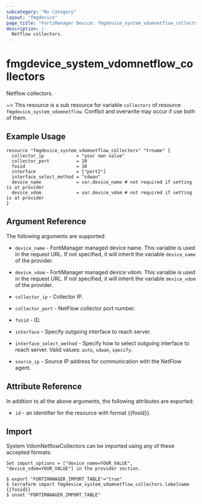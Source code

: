 ```yaml
---
subcategory: "No Category"
layout: "fmgdevice"
page_title: "FortiManager Device: fmgdevice_system_vdomnetflow_collectors"
description: |-
  Netflow collectors.
---
```


# fmgdevice_system_vdomnetflow_collectors
Netflow collectors.

~> This resource is a sub resource for variable `collectors` of resource `fmgdevice_system_vdomnetflow`. Conflict and overwrite may occur if use both of them.



## Example Usage

```hcl
resource "fmgdevice_system_vdomnetflow_collectors" "trname" {
  collector_ip            = "your own value"
  collector_port          = 10
  fosid                   = 10
  interface               = ["port2"]
  interface_select_method = "sdwan"
  device_name             = var.device_name # not required if setting is at provider
  device_vdom             = var.device_vdom # not required if setting is at provider
}
```

## Argument Reference


The following arguments are supported:

* `device_name` - FortiManager managed device name. This variable is used in the request URL. If not specified, it will inherit the variable `device_name` of the provider.
* `device_vdom` - FortiManager managed device vdom. This variable is used in the request URL. If not specified, it will inherit the variable `device_vdom` of the provider.

* `collector_ip` - Collector IP.
* `collector_port` - NetFlow collector port number.
* `fosid` - ID.
* `interface` - Specify outgoing interface to reach server.
* `interface_select_method` - Specify how to select outgoing interface to reach server. Valid values: `auto`, `sdwan`, `specify`.

* `source_ip` - Source IP address for communication with the NetFlow agent.


## Attribute Reference

In addition to all the above arguments, the following attributes are exported:
* `id` - an identifier for the resource with format {{fosid}}.

## Import

System VdomNetflowCollectors can be imported using any of these accepted formats:
```
Set import_options = ["device_name=YOUR_VALUE", "device_vdom=YOUR_VALUE"] in the provider section.

$ export "FORTIMANAGER_IMPORT_TABLE"="true"
$ terraform import fmgdevice_system_vdomnetflow_collectors.labelname {{fosid}}
$ unset "FORTIMANAGER_IMPORT_TABLE"
```

